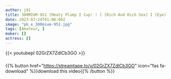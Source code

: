 ```yaml
---
author: j91
title: 300MIUM-951 [Meaty Plump I Cup! ! ] [Rich And Rich Sex] I (Eye) Cup Like A Marshmallow Heals A Relaxing Trip With A Hairdresser Assistant! ! The Claim Of Milk Is Too Intense, And The Shooting Team Who Can’t Stand It Even If It’s Not There Ww → Sokko Is Guided By The Bottom Story From The Hotel Inn! I Can’t Believe I’ve Been Left With Such A Selfish Body For More Than A Year … Sex For The First Time In A Year Can’t Stop My Waist And It’s Intense! ! I Was Allowed To Make A Mess With The Vaginal Cum Shot And The Titty Fuck.  Would You Like To Skip Work Today? In Shibuya
date: 2023-07-24T01:08:00Z
image: "pb_e_300mium-951.jpg"
tags: [Amateur, ]
maker: []
actress: []
---
```



{{< youtubepl 02GrZX7ZdlCb3GO >}}
###

{{% button href="https://streamtape.to/v/02GrZX7ZdlCb3GO" icon="fas fa-download" %}}download this video{{% /button %}}

